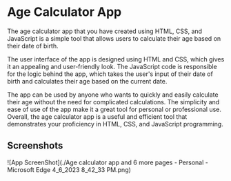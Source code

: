 
# Age Calculator App

The age calculator app that you have created using HTML, CSS, and JavaScript is a simple tool that allows users to calculate their age based on their date of birth.

The user interface of the app is designed using HTML and CSS, which gives it an appealing and user-friendly look. The JavaScript code is responsible for the logic behind the app, which takes the user's input of their date of birth and calculates their age based on the current date.

The app can be used by anyone who wants to quickly and easily calculate their age without the need for complicated calculations. The simplicity and ease of use of the app make it a great tool for personal or professional use. Overall, the age calculator app is a useful and efficient tool that demonstrates your proficiency in HTML, CSS, and JavaScript programming.


## Screenshots
![App ScreenShot](./Age calculator app and 6 more pages - Personal - Microsoft​ Edge 4_6_2023 8_42_33 PM.png)



